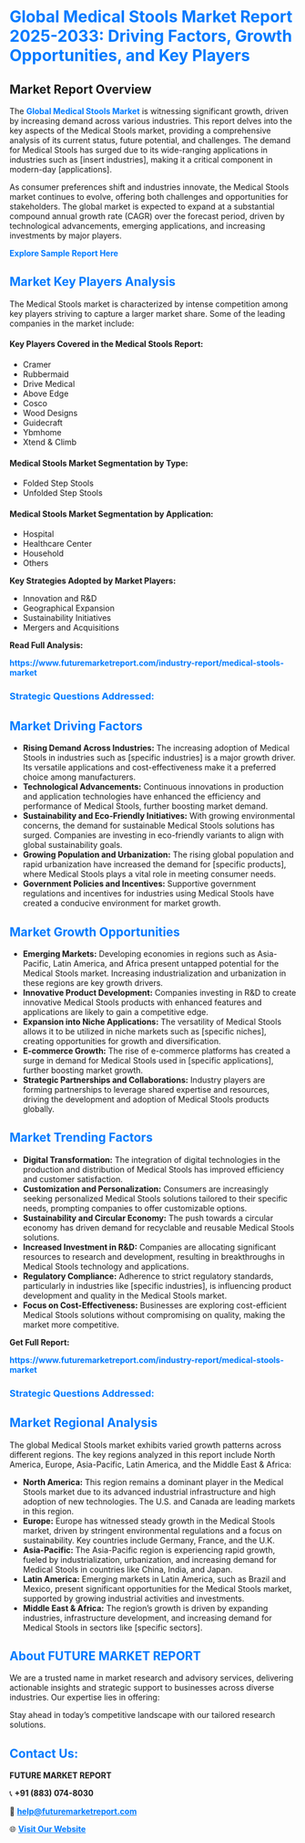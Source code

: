 <h1 style="color: #007BFF;">Global Medical Stools Market Report 2025-2033: Driving Factors, Growth Opportunities, and Key Players</h1>

<section id="overview">
<h2>Market Report Overview</h2>
<p>The <a href="https://www.futuremarketreport.com/industry-report/medical-stools-market" style="color: #007BFF; text-decoration: none;"><strong>Global Medical Stools Market</strong></a> is witnessing significant growth, driven by increasing demand across various industries. This report delves into the key aspects of the Medical Stools market, providing a comprehensive analysis of its current status, future potential, and challenges. The demand for Medical Stools has surged due to its wide-ranging applications in industries such as [insert industries], making it a critical component in modern-day [applications].</p>
<p>As consumer preferences shift and industries innovate, the Medical Stools market continues to evolve, offering both challenges and opportunities for stakeholders. The global market is expected to expand at a substantial compound annual growth rate (CAGR) over the forecast period, driven by technological advancements, emerging applications, and increasing investments by major players.</p>
</section>

<section id="overview">
<p><a href="https://www.futuremarketreport.com/request-sample/reportId=33622" style="color: #007BFF; text-decoration: none;"><strong>Explore Sample Report Here</strong></a></p>
</section>

<section id="key-players">
<h2 style="color: #007BFF;">Market Key Players Analysis</h2>
<p>The Medical Stools market is characterized by intense competition among key players striving to capture a larger market share. Some of the leading companies in the market include:</p>
<h4>Key Players Covered in the Medical Stools Report:</h4>
<ul><li>Cramer</li><li>Rubbermaid</li><li>Drive Medical</li><li>Above Edge</li><li>Cosco</li><li>Wood Designs</li><li>Guidecraft</li><li>Ybmhome</li><li>Xtend &amp; Climb</li></ul>
<h4>Medical Stools Market Segmentation by Type:</h4>
<ul><li>Folded Step Stools</li><li>Unfolded Step Stools</li></ul>

<h4>Medical Stools Market Segmentation by Application:</h4>
<ul><li>Hospital</li><li>Healthcare Center</li><li>Household</li><li>Others</li></ul>
<p><strong>Key Strategies Adopted by Market Players:</strong></p>
<ul>
<li>Innovation and R&D</li>
<li>Geographical Expansion</li>
<li>Sustainability Initiatives</li>
<li>Mergers and Acquisitions</li>
</ul>
</section>

<section>
<p><strong>Read Full Analysis: </strong></p><a href="https://www.futuremarketreport.com/industry-report/medical-stools-market" style="color: #007BFF; text-decoration: none;"><strong>https://www.futuremarketreport.com/industry-report/medical-stools-market</strong></a>
<h3 style="color: #007BFF;">Strategic Questions Addressed:</h3>
</section>

<section id="driving-factors">
<h2 style="color: #007BFF;">Market Driving Factors</h2>
<ul>
<li><strong>Rising Demand Across Industries:</strong> The increasing adoption of Medical Stools in industries such as [specific industries] is a major growth driver. Its versatile applications and cost-effectiveness make it a preferred choice among manufacturers.</li>
<li><strong>Technological Advancements:</strong> Continuous innovations in production and application technologies have enhanced the efficiency and performance of Medical Stools, further boosting market demand.</li>
<li><strong>Sustainability and Eco-Friendly Initiatives:</strong> With growing environmental concerns, the demand for sustainable Medical Stools solutions has surged. Companies are investing in eco-friendly variants to align with global sustainability goals.</li>
<li><strong>Growing Population and Urbanization:</strong> The rising global population and rapid urbanization have increased the demand for [specific products], where Medical Stools plays a vital role in meeting consumer needs.</li>
<li><strong>Government Policies and Incentives:</strong> Supportive government regulations and incentives for industries using Medical Stools have created a conducive environment for market growth.</li>
</ul>
</section>

<section id="growth-opportunities">
<h2 style="color: #007BFF;">Market Growth Opportunities</h2>
<ul>
<li><strong>Emerging Markets:</strong> Developing economies in regions such as Asia-Pacific, Latin America, and Africa present untapped potential for the Medical Stools market. Increasing industrialization and urbanization in these regions are key growth drivers.</li>
<li><strong>Innovative Product Development:</strong> Companies investing in R&D to create innovative Medical Stools products with enhanced features and applications are likely to gain a competitive edge.</li>
<li><strong>Expansion into Niche Applications:</strong> The versatility of Medical Stools allows it to be utilized in niche markets such as [specific niches], creating opportunities for growth and diversification.</li>
<li><strong>E-commerce Growth:</strong> The rise of e-commerce platforms has created a surge in demand for Medical Stools used in [specific applications], further boosting market growth.</li>
<li><strong>Strategic Partnerships and Collaborations:</strong> Industry players are forming partnerships to leverage shared expertise and resources, driving the development and adoption of Medical Stools products globally.</li>
</ul>
</section>

<section id="trending-factors">
<h2 style="color: #007BFF;">Market Trending Factors</h2>
<ul>
<li><strong>Digital Transformation:</strong> The integration of digital technologies in the production and distribution of Medical Stools has improved efficiency and customer satisfaction.</li>
<li><strong>Customization and Personalization:</strong> Consumers are increasingly seeking personalized Medical Stools solutions tailored to their specific needs, prompting companies to offer customizable options.</li>
<li><strong>Sustainability and Circular Economy:</strong> The push towards a circular economy has driven demand for recyclable and reusable Medical Stools solutions.</li>
<li><strong>Increased Investment in R&D:</strong> Companies are allocating significant resources to research and development, resulting in breakthroughs in Medical Stools technology and applications.</li>
<li><strong>Regulatory Compliance:</strong> Adherence to strict regulatory standards, particularly in industries like [specific industries], is influencing product development and quality in the Medical Stools market.</li>
<li><strong>Focus on Cost-Effectiveness:</strong> Businesses are exploring cost-efficient Medical Stools solutions without compromising on quality, making the market more competitive.</li>
</ul>
</section>

<section>
<p><strong>Get Full Report: </strong></p><a href="https://www.futuremarketreport.com/industry-report/medical-stools-market" style="color: #007BFF; text-decoration: none;"><strong>https://www.futuremarketreport.com/industry-report/medical-stools-market</strong></a>
<h3 style="color: #007BFF;">Strategic Questions Addressed:</h3>
</section>


<section id="regional-analysis">
<h2 style="color: #007BFF;">Market Regional Analysis</h2>
<p>The global Medical Stools market exhibits varied growth patterns across different regions. The key regions analyzed in this report include North America, Europe, Asia-Pacific, Latin America, and the Middle East & Africa:</p>
<ul>
<li><strong>North America:</strong> This region remains a dominant player in the Medical Stools market due to its advanced industrial infrastructure and high adoption of new technologies. The U.S. and Canada are leading markets in this region.</li>
<li><strong>Europe:</strong> Europe has witnessed steady growth in the Medical Stools market, driven by stringent environmental regulations and a focus on sustainability. Key countries include Germany, France, and the U.K.</li>
<li><strong>Asia-Pacific:</strong> The Asia-Pacific region is experiencing rapid growth, fueled by industrialization, urbanization, and increasing demand for Medical Stools in countries like China, India, and Japan.</li>
<li><strong>Latin America:</strong> Emerging markets in Latin America, such as Brazil and Mexico, present significant opportunities for the Medical Stools market, supported by growing industrial activities and investments.</li>
<li><strong>Middle East & Africa:</strong> The region’s growth is driven by expanding industries, infrastructure development, and increasing demand for Medical Stools in sectors like [specific sectors].</li>
</ul>
</section>

<footer>
<h2 style="color: #007BFF;">About FUTURE MARKET REPORT</h2>
<p>We are a trusted name in market research and advisory services, delivering actionable insights and strategic support to businesses across diverse industries. Our expertise lies in offering:</p>

<p>Stay ahead in today’s competitive landscape with our tailored research solutions.</p>

<h2 style="color: #007BFF;">Contact Us:</h2>
<p><strong>FUTURE MARKET REPORT</strong></p>
<p>📞 <strong>+91 (883) 074-8030</strong></p>
<p>📧 <strong><a href="mailto:help@futuremarketreport.com" style="color: #007BFF;">help@futuremarketreport.com</a></strong></p>
<p>🌐 <strong><a href="https://www.futuremarketreport.com/" style="color: #007BFF;">Visit Our Website</a></strong></p>
</footer>